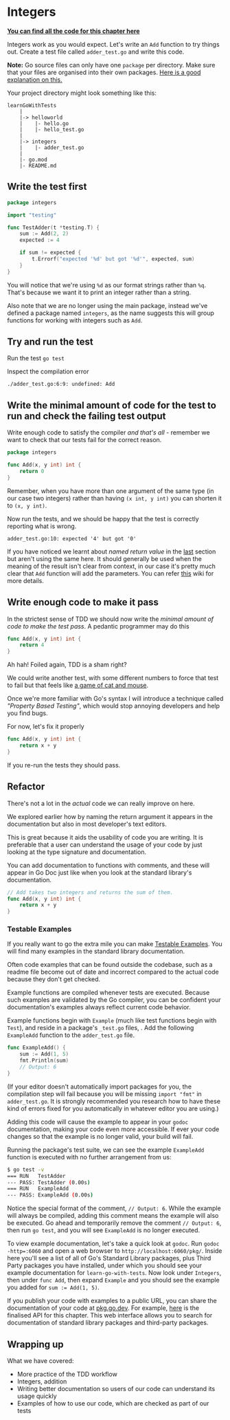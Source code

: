 # Integers

**[You can find all the code for this chapter here](https://github.com/quii/learn-go-with-tests/tree/main/integers)**

Integers work as you would expect. Let's write an `Add` function to try things out. Create a test file called `adder_test.go` and write this code.

**Note:** Go source files can only have one `package` per directory. Make sure that your files are organised into their own packages. [Here is a good explanation on this.](https://dave.cheney.net/2014/12/01/five-suggestions-for-setting-up-a-go-project)

Your project directory might look something like this:

```
learnGoWithTests
    |
    |-> helloworld
    |    |- hello.go
    |    |- hello_test.go
    |
    |-> integers
    |    |- adder_test.go
    |
    |- go.mod
    |- README.md
```

## Write the test first

```go
package integers

import "testing"

func TestAdder(t *testing.T) {
	sum := Add(2, 2)
	expected := 4

	if sum != expected {
		t.Errorf("expected '%d' but got '%d'", expected, sum)
	}
}
```

You will notice that we're using `%d` as our format strings rather than `%q`. That's because we want it to print an integer rather than a string.

Also note that we are no longer using the main package, instead we've defined a package named `integers`, as the name suggests this will group functions for working with integers such as `Add`.

## Try and run the test

Run the test `go test`

Inspect the compilation error

`./adder_test.go:6:9: undefined: Add`

## Write the minimal amount of code for the test to run and check the failing test output

Write enough code to satisfy the compiler _and that's all_ - remember we want to check that our tests fail for the correct reason.

```go
package integers

func Add(x, y int) int {
	return 0
}
```

Remember, when you have more than one argument of the same type \(in our case two integers\) rather than having `(x int, y int)` you can shorten it to `(x, y int)`.

Now run the tests, and we should be happy that the test is correctly reporting what is wrong.

`adder_test.go:10: expected '4' but got '0'`

If you have noticed we learnt about _named return value_ in the [last](hello-world.md#one...last...refactor?) section but aren't using the same here. It should generally be used when the meaning of the result isn't clear from context, in our case it's pretty much clear that `Add` function will add the parameters. You can refer [this](https://go.dev/wiki/CodeReviewComments#named-result-parameters) wiki for more details.

## Write enough code to make it pass

In the strictest sense of TDD we should now write the _minimal amount of code to make the test pass_. A pedantic programmer may do this

```go
func Add(x, y int) int {
	return 4
}
```

Ah hah! Foiled again, TDD is a sham right?

We could write another test, with some different numbers to force that test to fail but that feels like [a game of cat and mouse](https://en.m.wikipedia.org/wiki/Cat_and_mouse).

Once we're more familiar with Go's syntax I will introduce a technique called _"Property Based Testing"_, which would stop annoying developers and help you find bugs.

For now, let's fix it properly

```go
func Add(x, y int) int {
	return x + y
}
```

If you re-run the tests they should pass.

## Refactor

There's not a lot in the _actual_ code we can really improve on here.

We explored earlier how by naming the return argument it appears in the documentation but also in most developer's text editors.

This is great because it aids the usability of code you are writing. It is preferable that a user can understand the usage of your code by just looking at the type signature and documentation.

You can add documentation to functions with comments, and these will appear in Go Doc just like when you look at the standard library's documentation.

```go
// Add takes two integers and returns the sum of them.
func Add(x, y int) int {
	return x + y
}
```

### Testable Examples

If you really want to go the extra mile you can make [Testable Examples](https://blog.golang.org/examples). You will find many examples in the standard library documentation.

Often code examples that can be found outside the codebase, such as a readme file become out of date and incorrect compared to the actual code because they don't get checked.

Example functions are compiled whenever tests are executed. Because such examples are validated by the Go compiler, you can be confident your documentation's examples always reflect current code behavior.

Example functions begin with `Example` (much like test functions begin with `Test`), and reside in a package's `_test.go` files, . Add the following `ExampleAdd` function to the `adder_test.go` file.

```go
func ExampleAdd() {
	sum := Add(1, 5)
	fmt.Println(sum)
	// Output: 6
}
```

(If your editor doesn't automatically import packages for you, the compilation step will fail because you will be missing `import "fmt"` in `adder_test.go`. It is strongly recommended you research how to have these kind of errors fixed for you automatically in whatever editor you are using.)

Adding this code will cause the example to appear in your `godoc` documentation, making your code even more accessible. If ever your code changes so that the example is no longer valid, your build will fail.

Running the package's test suite, we can see the example `ExampleAdd` function is executed with no further arrangement from us:

```bash
$ go test -v
=== RUN   TestAdder
--- PASS: TestAdder (0.00s)
=== RUN   ExampleAdd
--- PASS: ExampleAdd (0.00s)
```

Notice the special format of the comment, `// Output: 6`. While the example will always be compiled, adding this comment means the example will also be executed. Go ahead and temporarily remove the comment `// Output: 6`, then run `go test`, and you will see `ExampleAdd` is no longer executed.

To view example documentation, let's take a quick look at `godoc`. Run `godoc -http=:6060` and open a web browser to `http://localhost:6060/pkg/`. Inside here you'll see a list of all of Go's Standard Library packages, plus Third Party packages you have installed, under which you should see your example documentation for `learn-go-with-tests`. Now look under `Integers`, then under `func Add`, then expand `Example` and you should see the example you added for `sum := Add(1, 5)`.

If you publish your code with examples to a public URL, you can share the documentation of your code at [pkg.go.dev](https://pkg.go.dev/). For example, [here](https://pkg.go.dev/github.com/quii/learn-go-with-tests/integers/v2) is the finalised API for this chapter. This web interface allows you to search for documentation of standard library packages and third-party packages.

## Wrapping up

What we have covered:

-   More practice of the TDD workflow
-   Integers, addition
-   Writing better documentation so users of our code can understand its usage quickly
-   Examples of how to use our code, which are checked as part of our tests
